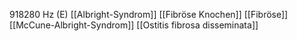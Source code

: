 918280 Hz (E)
[[Albright-Syndrom]]
[[Fibröse Knochen]]
[[Fibröse]]
[[McCune-Albright-Syndrom]]
[[Ostitis fibrosa disseminata]]